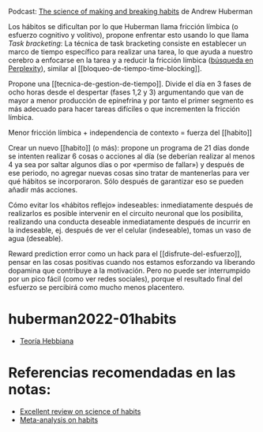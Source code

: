 Podcast: [The science of making and breaking habits](https://spotify.link/6bkFpqwnzDb) de Andrew Huberman

Los hábitos se dificultan por lo que Huberman llama fricción límbica (o esfuerzo cognitivo y volitivo), propone enfrentar esto usando lo que llama *Task bracketing*: La técnica de task bracketing consiste en establecer un marco de tiempo específico para realizar una tarea, lo que ayuda a nuestro cerebro a enfocarse en la tarea y a reducir la fricción límbica ([búsqueda en Perplexity](https://www.perplexity.ai/search/0cbe2eeb-3164-4e47-b691-a1cbb73200ce?s=u)), similar al [[bloqueo-de-tiempo-time-blocking]].

Propone una [[tecnica-de-gestion-de-tiempo]]. Divide el día en 3 fases de ocho horas desde el despertar (fases 1,2 y 3) argumentando que van de mayor a menor producción de epinefrina y por tanto el primer segmento es más adecuado para hacer tareas difíciles o que incrementen la fricción límbica.

Menor fricción límbica + independencia de contexto = fuerza del [[habito]]

Crear un nuevo [[habito]] (o más): propone un programa de 21 días donde se intenten realizar 6 cosas o acciones al día (se deberían realizar al menos 4 ya sea por saltar algunos días o por «permiso de fallar») y después de ese periodo, no agregar nuevas cosas sino tratar de mantenerlas para ver qué hábitos se incorporaron. Sólo después de garantizar eso se pueden añadir más acciones.

Cómo evitar los «hábitos reflejo» indeseables: inmediatamente después de realizarlos es posible intervenir en el circuito neuronal que los posibilita, realizando una conducta deseable inmediatamente después de incurrir en la indeseable, ej. después de ver el celular (indeseable), tomas un vaso de agua (deseable).

Reward prediction error como un hack para el [[disfrute-del-esfuerzo]], pensar en las cosas positivas cuando nos estamos esforzando va liberando dopamina que contribuye a la motivación. Pero no puede ser interrumpido por un pico fácil (como ver redes sociales), porque el resultado final del esfuerzo se percibirá como mucho menos placentero.

# huberman2022-01habits

- [Teoría Hebbiana](https://es.wikipedia.org/wiki/Teor%C3%ADa_hebbiana)
# Referencias recomendadas en las notas:

- [Excellent review on science of habits](https://www.annualreviews.org/doi/abs/10.1146/annurev-psych-122414-033417)
- [Meta-analysis on habits](https://journals.sagepub.com/doi/full/10.1177/1539449219876877)